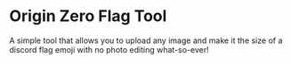 # Origin Zero Flag Tool

A simple tool that allows you to upload any image and make it the size of a discord flag emoji with no photo editing what-so-ever!

